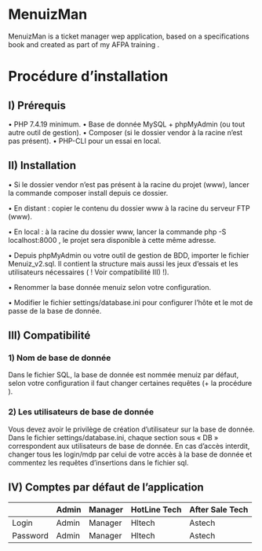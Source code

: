 # MenuizMan
MenuizMan is a ticket manager wep application, based on a specifications book and created as part of my AFPA training . 

# Procédure d’installation

## I) Prérequis

• PHP 7.4.19 minimum.
• Base de donnée MySQL + phpMyAdmin (ou tout autre outil de gestion).
• Composer (si le dossier vendor à la racine n’est pas présent).
• PHP-CLI pour un essai en local.

## II) Installation

• Si le dossier vendor n’est pas présent à la racine du projet (www), lancer la commande
composer install depuis ce dossier.

• En distant : copier le contenu du dossier www à la racine du serveur FTP (www).

• En local : à la racine du dossier www, lancer la commande php -S localhost:8000 , le
projet sera disponible à cette même adresse.

• Depuis phpMyAdmin ou votre outil de gestion de BDD, importer le fichier
Menuiz_v2.sql. Il contient la structure mais aussi les jeux d’essais et les utilisateurs
nécessaires ( ! Voir compatibilité III) !).

• Renommer la base donnée menuiz selon votre configuration.

• Modifier le fichier settings/database.ini pour configurer l’hôte et le mot de passe de la
base de donnée.

## III) Compatibilité

###  1) Nom de base de donnée

Dans le fichier SQL, la base de donnée est nommée menuiz par défaut, selon votre
configuration il faut changer certaines requêtes (+ la procédure ).

###  2) Les utilisateurs de base de donnée

Vous devez avoir le privilège de création d’utilisateur sur la base de donnée.
Dans le fichier settings/database.ini, chaque section sous « DB » correspondent aux
utilisateurs de base de donnée.
En cas d’accès interdit, changer tous les login/mdp par celui de votre accès à la base de
donnée et commentez les requêtes d’insertions dans le fichier sql.

## IV) Comptes par défaut de l’application
|     | Admin | Manager | HotLine Tech | After Sale Tech |
|-----|-------|---------|--------------|-----------------|
|Login| Admin | Manager | Hltech | Astech|
|Password| Admin|Manager|Hltech|Astech
